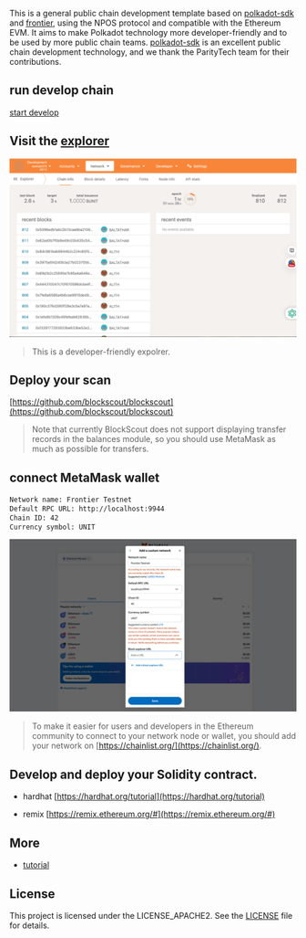 
This is a general public chain development template based on [polkadot-sdk](https://github.com/paritytech/polkadot-sdk) and [frontier](https://github.com/polkadot-evm/frontier), using the NPOS protocol and compatible with the Ethereum EVM. It aims to make Polkadot technology more developer-friendly and to be used by more public chain teams.
[polkadot-sdk](https://github.com/paritytech/polkadot-sdk) is an excellent public chain development technology, and we thank the ParityTech team for their contributions.

## run develop chain
[start develop](./docs/start-develop.md)

## Visit the [explorer](https://polkadot.js.org/apps/?rpc=ws%3A%2F%2F127.0.0.1%3A9944#/explorer)

![explorer](./docs/images/explorer.jpg)
> This is a developer-friendly expolrer.


## Deploy your scan
[https://github.com/blockscout/blockscout](https://github.com/blockscout/blockscout)
> Note that currently BlockScout does not support displaying transfer records in the balances module, so you should use MetaMask as much as possible for transfers.

## connect MetaMask wallet
```
Network name: Frontier Testnet
Default RPC URL: http://localhost:9944
Chain ID: 42
Currency symbol: UNIT
```

![add network to MetaMask](./docs/images/add_network_to_metamask.jpg)


> To make it easier for users and developers in the Ethereum community to connect to your network node or wallet, you should add your network on [https://chainlist.org/](https://chainlist.org/).

## Develop and deploy your Solidity contract.
- hardhat
[https://hardhat.org/tutorial](https://hardhat.org/tutorial)

- remix
  [https://remix.ethereum.org/#](https://remix.ethereum.org/#)

## More

- [tutorial](./docs/test.md)

## License

This project is licensed under the LICENSE_APACHE2. See the [LICENSE](./LICENSE_APACHE2) file for details.


